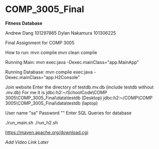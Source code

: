 # COMP_3005_Final
**Fitness Database**

Andrew Dang 101297865 
Dylan Nakamura 101306225

Final Assignment for COMP 3005

How to run: mvn compile mvn clean compile

Running Main: mvn exec:java -Dexec.mainClass="app.MainApp"

Running Database: mvn compile exec:java -Dexec.mainClass="app.H2Console"

Join website
Enter the directory of testdb.mv.db (include testdb without .mv.db)
    For me it is jdbc:h2:~/SchoolCode\COMP 3005\COMP_3005_Final\data\testdb (Desktop)
    jdbc:h2:~/COMP\COMP 3005\COMP_3005_Final\data\testdb (laptop)

User name "sa"
Password ""
Enter SQL Queries for database

./run_main.sh
./run_h2.sh

https://maven.apache.org/download.cgi 

*Add Video Link Later*